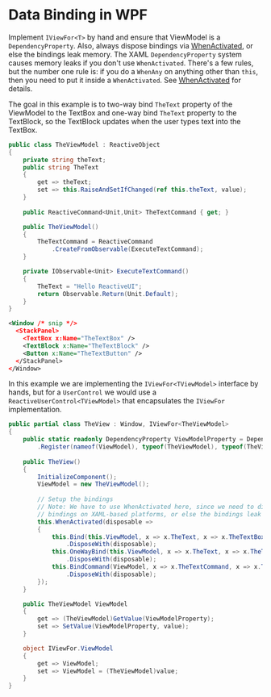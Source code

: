 # Data Binding in WPF

Implement `IViewFor<T>` by hand and ensure that ViewModel is a `DependencyProperty`. Also, always dispose bindings via [WhenActivated](~/docs/handbook/when-activated.md), or else the bindings leak memory. The XAML `DependencyProperty` system causes memory leaks if you don't use `WhenActivated`. There's a few rules, but the number one rule is: if you do a `WhenAny` on anything other than `this`, then you need to put it inside a `WhenActivated`. See [WhenActivated](~/docs/handbook/when-activated.md) for details.
  
The goal in this example is to two-way bind `TheText` property of the ViewModel to the TextBox and one-way bind `TheText` property to the TextBlock, so the TextBlock updates when the user types text into the TextBox. 
  
```csharp
public class TheViewModel : ReactiveObject
{
    private string theText;
    public string TheText
    {
        get => theText;
        set => this.RaiseAndSetIfChanged(ref this.theText, value);
    }
    
    public ReactiveCommand<Unit,Unit> TheTextCommand { get; }

    public TheViewModel()
    {
        TheTextCommand = ReactiveCommand
            .CreateFromObservable(ExecuteTextCommand);
    }

    private IObservable<Unit> ExecuteTextCommand()
    {
        TheText = "Hello ReactiveUI";
        return Observable.Return(Unit.Default);
    }
}
```

```xml
<Window /* snip */>
  <StackPanel>
    <TextBox x:Name="TheTextBox" />
    <TextBlock x:Name="TheTextBlock" />
    <Button x:Name="TheTextButton" />
  </StackPanel>
</Window>
```

In this example we are implementing the `IViewFor<TViewModel>` interface by hands, but for a `UserControl` we would use a `ReactiveUserControl<TViewModel>` that encapsulates the `IViewFor` implementation.

```csharp
public partial class TheView : Window, IViewFor<TheViewModel>
{
    public static readonly DependencyProperty ViewModelProperty = DependencyProperty
        .Register(nameof(ViewModel), typeof(TheViewModel), typeof(TheView));
        
    public TheView()
    {
        InitializeComponent();
        ViewModel = new TheViewModel();
        
        // Setup the bindings
        // Note: We have to use WhenActivated here, since we need to dispose the
        // bindings on XAML-based platforms, or else the bindings leak memory.
        this.WhenActivated(disposable =>
        {
            this.Bind(this.ViewModel, x => x.TheText, x => x.TheTextBox.Text)
                .DisposeWith(disposable);
            this.OneWayBind(this.ViewModel, x => x.TheText, x => x.TheTextBlock.Text)
                .DisposeWith(disposable);
            this.BindCommand(ViewModel, x => x.TheTextCommand, x => x.TheTextButton)
                .DisposeWith(disposable);
        });
    }

    public TheViewModel ViewModel
    {
        get => (TheViewModel)GetValue(ViewModelProperty);
        set => SetValue(ViewModelProperty, value);
    }

    object IViewFor.ViewModel
    {
        get => ViewModel;
        set => ViewModel = (TheViewModel)value;
    }
}
```
